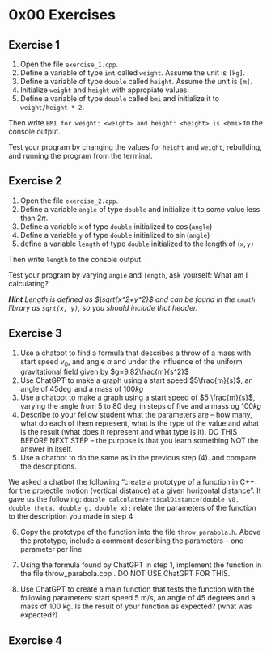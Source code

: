 # 0x00 Exercises

## Exercise 1
1. Open the file `exercise_1.cpp`.
2. Define a variable of type `int` called `weight`. Assume the unit is `[kg]`.
3. Define a variable of type `double` called `height`. Assume the unit is `[m]`.
4. Initialize `weight` and `height` with appropiate values.
5. Define a variable of type `double` called `bmi` and initialize it to `weight/height * 2`.

Then write `BMI for weight: <weight> and height: <height> is <bmi>` to the console output.

Test your program by changing the values for `height` and `weight`, rebuilding, and running the program from the terminal.

## Exercise 2
1. Open the file `exercise_2.cpp`.
2. Define a variable `angle` of type `double` and initialize it to some value less than $2\pi$.
3. Define a variable `x` of type `double` initialized to $\cos(\texttt{angle})$
4. Define a variable `y` of type `double` initialized to $\sin(\texttt{angle})$
5. define a variable `length` of type `double` initialized to the length of $(\texttt{x},\texttt{y)}$

Then write `length` to the console output.

Test your program by varying `angle` and `length`, ask yourself: What am I calculating?

_**Hint** Length is defined as $\sqrt{x^2+y^2}$ and can be found in the `cmath` library as `sqrt(x, y)`, so you should include that header._

## Exercise 3
1. Use a chatbot to find a formula that describes a throw of a
mass with start speed $v_0$, and angle $\alpha$ and under the influence of the uniform gravitational field given by $g=9.82\frac{m}{s^2}$
2. Use ChatGPT to make a graph using a start speed $5\frac{m}{s}$, an angle of $45\deg$ and a mass of $100 kg$
3. Use a chatbot to make a graph using a start speed of $5 \frac{m}{s}$, varying the angle from $5$ to $80$ $\deg$ in steps of five and a mass og $100 kg$
4. Describe to your fellow student what the parameters are – how many, what do each of them represent, what is the type of the value and what is the result (what does it represent and what type is it). DO THIS BEFORE NEXT STEP – the purpose is that you learn something NOT the answer in itself.
5. Use a chatbot to do the same as in the previous step (4). and compare the descriptions.

We asked a chatbot the following “create a prototype of a function in C++ for the projectile motion (vertical distance) at a given horizontal distance”. It gave us the following:
`double calculateVerticalDistance(double v0, double theta, double g, double x);` relate the parameters of the function to the description you made in step 4

6. Copy the prototype of the function into the file `throw_parabola.h`. Above the prototype, include a comment describing the parameters – one parameter per line

7. Using the formula found by ChatGPT in step 1, implement the function in the file
throw_parabola.cpp . DO NOT USE ChatGPT FOR THIS. 

8) Use ChatGPT to create a main function that tests the function with the following
parameters: start speed 5 m/s, an angle of 45 degrees and a mass of 100 kg. Is the result of your function as expected? (what was expected?)

## Exercise 4
